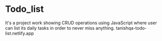 # Todo_list
 It's a project work showing CRUD operations using JavaScript where user can list its daily tasks in order to never miss anything.
tanishqa-todo-list.netlify.app
